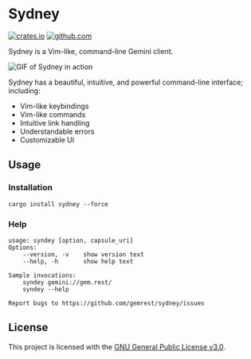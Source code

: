 # Sydney

[![crates.io](https://img.shields.io/crates/v/sydney.svg)](https://crates.io/crates/sydney)
[![github.com](https://github.com/gemrest/sydney/actions/workflows/rust.yaml/badge.svg?branch=main)](https://github.com/gemrest/sydney/actions/workflows/rust.yaml)

Sydney is a Vim-like, command-line Gemini client.

![GIF of Sydney in action](https://host.fuwn.me/3k5cmvhf24dx.gif)

Sydney has a beautiful, intuitive, and powerful command-line interface;
including:

- Vim-like keybindings
- Vim-like commands
- Intuitive link handling
- Understandable errors
- Customizable UI

## Usage

### Installation

```shell
cargo install sydney --force
```

### Help

```shell
usage: syndey [option, capsule_uri]
Options:
    --version, -v    show version text
    --help, -h       show help text

Sample invocations:
    syndey gemini://gem.rest/
    syndey --help

Report bugs to https://github.com/gemrest/sydney/issues

```

## License

This project is licensed with the [GNU General Public License v3.0](https://github.com/gemrest/sydney/blob/main/LICENSE).
